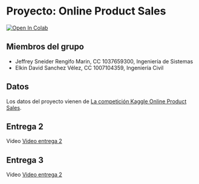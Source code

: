 # Proyecto: Online Product Sales

[![Open In Colab](https://colab.research.google.com/assets/colab-badge.svg)](https://colab.research.google.com/github/Delacrobix/intruccion_ia)

## Miembros del grupo

- Jeffrey Sneider Rengifo Marin, CC 1037659300, Ingeniería de Sistemas
- Elkin David Sanchez Vélez, CC 1007104359, Ingeniería Civil

## Datos

Los datos del proyecto vienen de [La competición Kaggle Online Product Sales](https://www.kaggle.com/competitions/online-sales/overview).

## Entrega 2

Video [Video entrega 2](https://youtu.be/QlewuOfzY1Y)

## Entrega 3

Video [Video entrega 2](https://youtu.be/GA0GcOiZreE)
